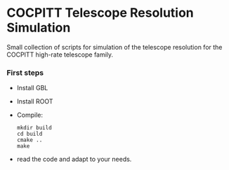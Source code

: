 COCPITT Telescope Resolution Simulation
=====

Small collection of scripts for simulation of the telescope resolution for the COCPITT high-rate telescope family.

### First steps

* Install GBL
* Install ROOT
* Compile:

  ```
  mkdir build
  cd build
  cmake ..
  make
  ```
  
* read the code and adapt to your needs.
